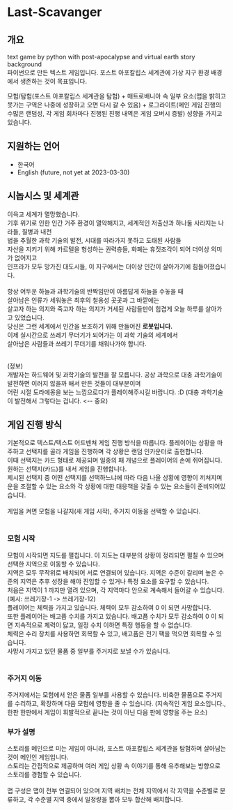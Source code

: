 # Last-Scavanger
## 개요
text game by python with post-apocalypse and virtual earth story background<br>
파이썬으로 만든 텍스트 게임입니다. 포스트 아포칼립스 세계관에 가상 지구 환경 배경에서 생존하는 것이 목표입니다.

모험/탐험(포스트 아포칼립스 세계관을 탐험) + 매트로배니아 속 일부 요소(맵을 밝히고 못가는 구역은 나중에 성장하고 오면 다시 갈 수 있음) + 로그라이트(메인 게임 진행의 수많은 랜덤성, 각 게임 회차마다 진행된 진행 내역은 게임 오버시 증발) 성향을 가지고 있습니다.

## 지원하는 언어 <br>
- 한국어
- English (future, not yet at 2023-03-30)

## 시놉시스 및 세계관 <br>
이윽고 세계가 멸망했습니다. <br>
기후 위기로 인한 인간 거주 환경이 열악해지고, 세계적인 저출산과 하나둘 사라지는 나라들, 질병과 내전<br>
법을 추월한 과학 기술의 발전, 시대를 따라가지 못하고 도태된 사람들<br>
자산을 지키기 위해 카르텔을 형성하는 권력층들, 화폐는 휴짓조각이 되어 더이상 의미가 없어지고<br>
인프라가 모두 망가진 대도시들, 이 지구에서는 더이상 인간이 살아가기에 힘들어졌습니다.<br>
<br>
항상 어두운 하늘과 과학기술의 반짝임만이 아름답게 하늘을 수놓을 때<br>
살아남은 인류가 세워놓은 최후의 철옹성 곳곳과 그 바깥에는<br>
살고자 하는 의지와 죽고자 하는 의지가 거세된 사람들만이 힘겹게 오늘 하루를 살아가고 있었습니다.<br>
당신은 그런 세계에서 인간을 보조하기 위해 만들어진 **로봇입니다.** <br> 
이제 실시간으로 쓰레기 무더기가 되어가는 이 과학 기술의 세계에서<br>
살아남은 사람들과 쓰레기 무더기를 채워나가야 합니다.<br>
<br>

(정보) <br> 
개발자는 하드웨어 및 과학기술의 발전을 잘 모릅니다. 공상 과학으로 대충 과학기술이 발전하면 이러지 않을까 해서 만든 것들이 대부분이며<br>
어린 시절 도라에몽을 보는 느낌으로다가 플레이해주시길 바랍니다. :D (대충 과학기술이 발전해서 그렇다는 겁니다. <-- 중요) <br>

## 게임 진행 방식 <br>
기본적으로 텍스트/텍스트 어드벤쳐 게임 진행 방식을 따릅니다. 플레이어는 상황을 마주하고 선택지를 골라 게임을 진행하며 각 상황은 랜덤 인카운터로 출현합니다. <br>
이때 선택지는 카드 형태로 제공되며 일종의 패 개념으로 플레이어의 손에 쥐어집니다. 원하는 선택지(카드)를 내서 게임을 진행합니다. <br>
제시된 선택지 중 어떤 선택지를 선택하느냐에 따라 다음 나올 상황에 영향이 끼쳐지며 운을 조절할 수 있는 요소와 각 상황에 대한 대응책을 갖출 수 있는 요소들이 준비되어있습니다. <br>
<br>
게임을 켜면 모험을 나갈지(새 게임 시작), 주거지 이동을 선택할 수 있습니다.<br>
<br>
### 모험 시작
모험이 시작되면 지도를 펼칩니다. 이 지도는 대부분의 상황이 정리되면 펼칠 수 있으며 선택한 지역으로 이동할 수 있습니다.<br>
지역은 모두 무작위로 배치되어 서로 연결되어 있습니다. 지역은 수준이 갈리며 높은 수준의 지역은 추후 성장을 해야 진입할 수 있거나 특정 요소를 요구할 수 있습니다.<br>
처음은 지역이 1 까지만 열려 있으며, 각 지역마다 안으로 계속해서 들어갈 수 있습니다. (예시: 쓰레기장-1 -> 쓰레기장-12)<br>
플레이어는 체력을 가지고 있습니다. 체력이 모두 감소하여 0 이 되면 사망합니다.<br>
또한 플레이어는 배고픔 수치를 가지고 있습니다. 배고픔 수치가 모두 감소하여 0 이 되면 지속적으로 체력이 닳고, 일정 수치 이하면 특정 행동을 할 수 없습니다.<br>
체력은 수리 장치를 사용하면 회복할 수 있고, 배고픔은 전기 팩을 먹으면 회복할 수 있습니다.<br>
사망시 가지고 있던 물품 중 일부를 주거지로 보낼 수가 있습니다.<br>
<br>
### 주거지 이동
주거지에서는 모험에서 얻은 물품 일부를 사용할 수 있습니다. 비축한 물품으로 주거지를 수리하고, 확장하며 다음 모험에 영향을 줄 수 있습니다. (지속적인 게임 요소입니다., 한판 한판에서 게임이 휘발적으로 끝나는 것이 아닌 다음 판에 영향을 주는 요소)
<br>
### 부가 설명
스토리를 메인으로 미는 게임이 아니라, 포스트 아포칼립스 세계관을 탐험하며 살아남는 것이 메인인 게임입니다. <br>
스토리는 간접적으로 제공하며 여러 게임 상황 속 이야기를 통해 유추해보는 방향으로 스토리를 경험할 수 있습니다. <br>
<br>
맵 구성은 맵이 전부 연결되어 있으며 지역 배치는 전체 지역에서 각 지역을 수준별로 분류하고, 각 수준별 지역 중에서 일정량을 뽑아 모두 합산해 배치합니다. <br>
